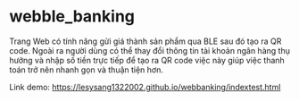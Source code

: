 # webble_banking
Trang Web có tính năng gửi giá thành sản phẩm qua BLE sau đó tạo ra QR code. Ngoài ra người dùng có thể thay đổi thông tin tài khoản ngân hàng thụ hưởng và nhập số tiền trực tiếp để tạo ra QR code việc này giúp việc thanh toán trở nên nhanh gọn và thuận tiện hơn.

Link demo: https://lesysang1322002.github.io/webbanking/indextest.html

